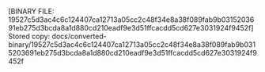 [BINARY FILE: 19527c5d3ac4c6c124407ca12713a05cc2c48f34e8a38f089fab9b0315203691eb275d3bcda8a1d880cd210eadf9e3d51ffcacdd5cd627e3031924f9452f]
Stored copy: docs/converted-binary/19527c5d3ac4c6c124407ca12713a05cc2c48f34e8a38f089fab9b0315203691eb275d3bcda8a1d880cd210eadf9e3d51ffcacdd5cd627e3031924f9452f
